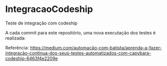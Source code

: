 # IntegracaoCodeship
Teste de integração com codeship

A cada commit para este repositório, uma nova executação dos testes é realizada:

Referência: https://medium.com/automação-com-batista/aprenda-a-fazer-integração-contínua-dos-seus-testes-automatizados-com-capybara-codeship-6463f4e2209e
